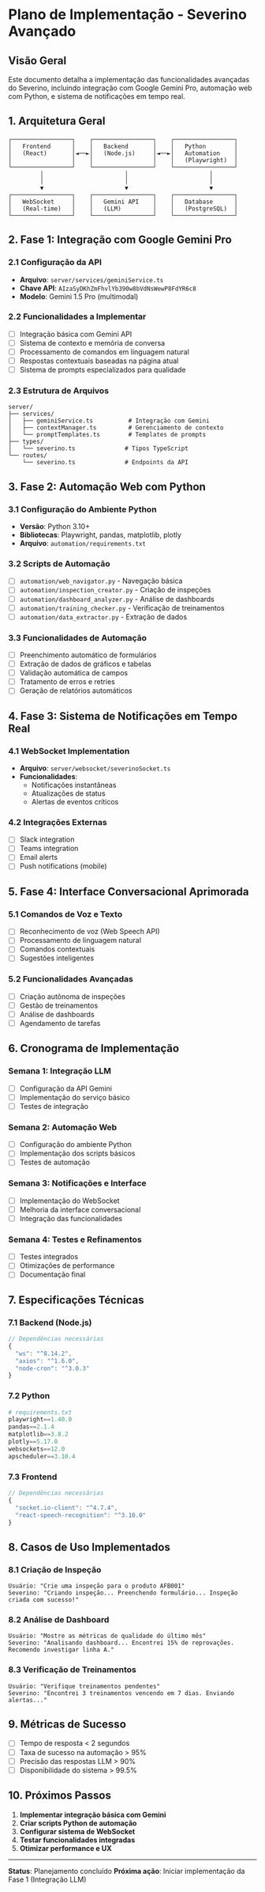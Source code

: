 # Plano de Implementação - Severino Avançado

## Visão Geral
Este documento detalha a implementação das funcionalidades avançadas do Severino, incluindo integração com Google Gemini Pro, automação web com Python, e sistema de notificações em tempo real.

## 1. Arquitetura Geral

```
┌─────────────────┐    ┌─────────────────┐    ┌─────────────────┐
│   Frontend      │    │   Backend       │    │   Python        │
│   (React)       │◄──►│   (Node.js)     │◄──►│   Automation    │
│                 │    │                 │    │   (Playwright)  │
└─────────────────┘    └─────────────────┘    └─────────────────┘
         │                       │                       │
         │                       │                       │
         ▼                       ▼                       ▼
┌─────────────────┐    ┌─────────────────┐    ┌─────────────────┐
│   WebSocket     │    │   Gemini API    │    │   Database      │
│   (Real-time)   │    │   (LLM)         │    │   (PostgreSQL)  │
└─────────────────┘    └─────────────────┘    └─────────────────┘
```

## 2. Fase 1: Integração com Google Gemini Pro

### 2.1 Configuração da API
- **Arquivo**: `server/services/geminiService.ts`
- **Chave API**: `AIzaSyDKhZmFhvlYb390w8bVdNsWewP8FdYR6c8`
- **Modelo**: Gemini 1.5 Pro (multimodal)

### 2.2 Funcionalidades a Implementar
- [ ] Integração básica com Gemini API
- [ ] Sistema de contexto e memória de conversa
- [ ] Processamento de comandos em linguagem natural
- [ ] Respostas contextuais baseadas na página atual
- [ ] Sistema de prompts especializados para qualidade

### 2.3 Estrutura de Arquivos
```
server/
├── services/
│   ├── geminiService.ts          # Integração com Gemini
│   ├── contextManager.ts         # Gerenciamento de contexto
│   └── promptTemplates.ts        # Templates de prompts
├── types/
│   └── severino.ts              # Tipos TypeScript
└── routes/
    └── severino.ts              # Endpoints da API
```

## 3. Fase 2: Automação Web com Python

### 3.1 Configuração do Ambiente Python
- **Versão**: Python 3.10+
- **Bibliotecas**: Playwright, pandas, matplotlib, plotly
- **Arquivo**: `automation/requirements.txt`

### 3.2 Scripts de Automação
- [ ] `automation/web_navigator.py` - Navegação básica
- [ ] `automation/inspection_creator.py` - Criação de inspeções
- [ ] `automation/dashboard_analyzer.py` - Análise de dashboards
- [ ] `automation/training_checker.py` - Verificação de treinamentos
- [ ] `automation/data_extractor.py` - Extração de dados

### 3.3 Funcionalidades de Automação
- [ ] Preenchimento automático de formulários
- [ ] Extração de dados de gráficos e tabelas
- [ ] Validação automática de campos
- [ ] Tratamento de erros e retries
- [ ] Geração de relatórios automáticos

## 4. Fase 3: Sistema de Notificações em Tempo Real

### 4.1 WebSocket Implementation
- **Arquivo**: `server/websocket/severinoSocket.ts`
- **Funcionalidades**:
  - Notificações instantâneas
  - Atualizações de status
  - Alertas de eventos críticos

### 4.2 Integrações Externas
- [ ] Slack integration
- [ ] Teams integration
- [ ] Email alerts
- [ ] Push notifications (mobile)

## 5. Fase 4: Interface Conversacional Aprimorada

### 5.1 Comandos de Voz e Texto
- [ ] Reconhecimento de voz (Web Speech API)
- [ ] Processamento de linguagem natural
- [ ] Comandos contextuais
- [ ] Sugestões inteligentes

### 5.2 Funcionalidades Avançadas
- [ ] Criação autônoma de inspeções
- [ ] Gestão de treinamentos
- [ ] Análise de dashboards
- [ ] Agendamento de tarefas

## 6. Cronograma de Implementação

### Semana 1: Integração LLM
- [ ] Configuração da API Gemini
- [ ] Implementação do serviço básico
- [ ] Testes de integração

### Semana 2: Automação Web
- [ ] Configuração do ambiente Python
- [ ] Implementação dos scripts básicos
- [ ] Testes de automação

### Semana 3: Notificações e Interface
- [ ] Implementação do WebSocket
- [ ] Melhoria da interface conversacional
- [ ] Integração das funcionalidades

### Semana 4: Testes e Refinamentos
- [ ] Testes integrados
- [ ] Otimizações de performance
- [ ] Documentação final

## 7. Especificações Técnicas

### 7.1 Backend (Node.js)
```typescript
// Dependências necessárias
{
  "ws": "^8.14.2",
  "axios": "^1.6.0",
  "node-cron": "^3.0.3"
}
```

### 7.2 Python
```python
# requirements.txt
playwright==1.40.0
pandas==2.1.4
matplotlib==3.8.2
plotly==5.17.0
websockets==12.0
apscheduler==3.10.4
```

### 7.3 Frontend
```typescript
// Dependências necessárias
{
  "socket.io-client": "^4.7.4",
  "react-speech-recognition": "^3.10.0"
}
```

## 8. Casos de Uso Implementados

### 8.1 Criação de Inspeção
```
Usuário: "Crie uma inspeção para o produto AFB001"
Severino: "Criando inspeção... Preenchendo formulário... Inspeção criada com sucesso!"
```

### 8.2 Análise de Dashboard
```
Usuário: "Mostre as métricas de qualidade do último mês"
Severino: "Analisando dashboard... Encontrei 15% de reprovações. Recomendo investigar linha A."
```

### 8.3 Verificação de Treinamentos
```
Usuário: "Verifique treinamentos pendentes"
Severino: "Encontrei 3 treinamentos vencendo em 7 dias. Enviando alertas..."
```

## 9. Métricas de Sucesso

- [ ] Tempo de resposta < 2 segundos
- [ ] Taxa de sucesso na automação > 95%
- [ ] Precisão das respostas LLM > 90%
- [ ] Disponibilidade do sistema > 99.5%

## 10. Próximos Passos

1. **Implementar integração básica com Gemini**
2. **Criar scripts Python de automação**
3. **Configurar sistema de WebSocket**
4. **Testar funcionalidades integradas**
5. **Otimizar performance e UX**

---

**Status**: Planejamento concluído
**Próxima ação**: Iniciar implementação da Fase 1 (Integração LLM)
